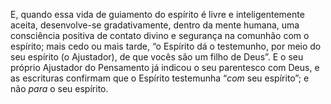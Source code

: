 ﻿E, quando essa vida de guiamento do espírito é livre e inteligentemente aceita, desenvolve-se gradativamente, dentro da mente humana, uma consciência positiva de contato divino e segurança na comunhão com o espírito; mais cedo ou mais tarde, “o Espírito dá o testemunho, por meio do seu espírito (o Ajustador), de que vocês são um filho de Deus”. E o seu próprio Ajustador do Pensamento já indicou o seu parentesco com Deus, e as escrituras confirmam que o Espírito testemunha “*com* seu espírito”; e não *para* o seu espírito.